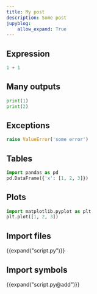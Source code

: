 ```yaml
---
title: My post
description: Some post
jupyblog:
    allow_expand: True
---
```


## Expression

```python
1 + 1
```

## Many outputs

```python
print(1)
print(2)
```

## Exceptions

```python
raise ValueError('some error')
```

## Tables

```python
import pandas as pd
pd.DataFrame({'x': [1, 2, 3]})
```

## Plots

```python
import matplotlib.pyplot as plt
plt.plot([1, 2, 3])
```

## Import files

{{expand("script.py")}}


## Import symbols

{{expand("script.py@add")}}